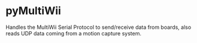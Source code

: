 pyMultiWii
==========

Handles the MultiWii Serial Protocol to send/receive data from boards, also reads UDP data coming from a motion capture system.
